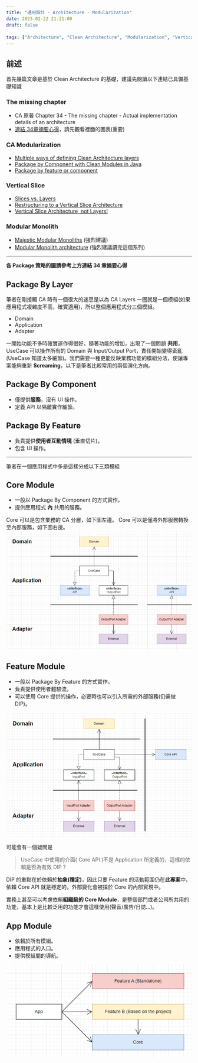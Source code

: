 ```yaml
---
title: "通用設計 - Architecture - Modularization"
date: 2023-02-22 21:21:00
draft: false

tags: ["Architecture", "Clean Architecture", "Modularization", "Vertical Slice", "Modular Monolith"]
---
```


## 前述
首先幾篇文章是基於 Clean Architecture 的基礎，建議先閱讀以下連結已具備基礎知識

### The missing chapter
- CA 原著 Chapter 34 - The missing chapter - Actual implementation details of an architecture 
- [連結 34章摘要心得](https://github.com/serodriguez68/clean-architecture/blob/master/part-6-details.md#chapter-34---the-missing-chapter---actual-implementation-details-of-an-architecture)，請先觀看裡面的圖表(重要)

### CA Modularization
- [Multiple ways of defining Clean Architecture layers](https://proandroiddev.com/multiple-ways-of-defining-clean-architecture-layers-bbb70afa5d4a)
- [Package by Component with Clean Modules in Java](https://blog.ttulka.com/package-by-component-with-clean-modules-in-java/)
- [Package by feature or component](https://learning-notes.mistermicheels.com/architecture-design/reference-architectures/package-by-feature-or-component/)

### Vertical Slice
- [Slices vs. Layers](https://www.betterask.erni/news-room/slices-vs-layers/)
- [Restructuring to a Vertical Slice Architecture](https://codeopinion.com/restructuring-to-a-vertical-slice-architecture/?fbclid=IwAR0Ek5KW6_MWQ9K5Rxv6P5BpqatHs5tsjfHZ_B9GZmrkd3YaBoH-HHuNZE4)
- [Vertical Slice Architecture, not Layers!](https://www.youtube.com/watch?v=L2Wnq0ChAIA)

### Modular Monolith
- [Majestic Modular Monoliths](https://lukashajdu.com/post/majestic-modular-monolith/) (強烈建議)
- [Modular Monolith architecture](https://www.kamilgrzybek.com/design/modular-monolith-primer/) (強烈建議讀完這個系列)

-------
**各 Package 策略的圖請參考上方連結 34 章摘要心得**

## Package By Layer
筆者在剛接觸 CA 時有一個很大的迷思是以為 CA Layers 一圈就是一個模組(如果應用程式複雜度不高，確實適用)，所以整個應用程式分三個模組。
- Domain
- Application
- Adapter

一開始功能不多時確實運作得很好，隨著功能的增加，出現了一個問題 **共用**，UseCase 可以操作所有的 Domain 與 Input/Output Port，責任開始變得紊亂(UseCase 知道太多細節)。我們需要一種更能反映業務功能的模組分法，使讓專案能夠重新 **Screaming**，以下是筆者比較常用的兩個演化方向。

## Package By Component
- 僅提供**服務**，沒有 UI 操作。
- 定義 API 以隔離實作細節。

## Package By Feature
- 負責提供**使用者互動情境** (垂直切片)。
- 包含 UI 操作。

--------
筆者在一個應用程式中多是這樣分成以下三類模組

## Core Module
- 一般以 Package By Component 的方式實作。
- 提供應用程式 **內** 共用的服務。

Core 可以是包含業務的 CA 分層，如下圖左邊。
Core 可以是僅將外部服務轉換至內部服務，如下圖右邊。
![Core Module](/images/CoreModule.png)

## Feature Module
- 一般以 Package By Feature 的方式實作。
- 負責提供使用者體驗流。
- 可以使用 Core 提供的操作，必要時也可以引入所需的外部服務(仍需做 DIP)。

![Feature Module](/images/FeatureModule.png)

可能會有一個疑問是 
> UseCase 中使用的介面( Core API )不是 Application 所定義的，這樣的依賴是否為有效 DIP ? 

DIP 的重點在於依賴於**抽象(穩定)**，因此只要 Feature 的活動範圍仍在**此專案**中，依賴 Core API 就是穩定的，外部變化會被擋於 Core 的內部實現中。

實務上甚至可以考慮依賴**組織級的 Core Module**，是整個部門或者公司所共用的功能，基本上是比較泛用的功能才會這樣使用(聲音/廣告/日誌...)。

## App Module
- 依賴於所有模組。
- 應用程式的入口。
- 提供模組間的導航。

![App Module](/images/AppModule.png)